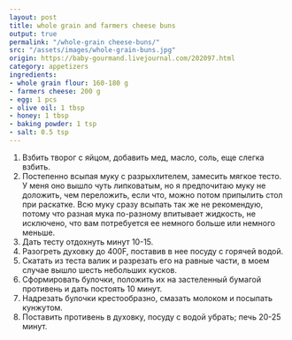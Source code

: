 ```yaml
---
layout: post
title: whole grain and farmers cheese buns
output: true
permalink: "/whole-grain cheese-buns/"
src: "/assets/images/whole-grain-buns.jpg"
origin: https://baby-gourmand.livejournal.com/202097.html
category: appetizers
ingredients:
- whole grain flour: 160-180 g
- farmers cheese: 200 g
- egg: 1 pcs
- olive oil: 1 tbsp
- honey: 1 tbsp
- baking powder: 1 tsp
- salt: 0.5 tsp
---
```


1. Взбить творог с яйцом, добавить мед, масло, соль, еще слегка взбить.
2. Постепенно всыпая муку с разрыхлителем, замесить мягкое тесто. У меня оно вышло чуть липковатым, но я предпочитаю муку не доложить, чем переложить, если что, можно потом припылить стол при раскатке. Всю муку сразу всыпать так же не рекомендую, потому что разная мука по-разному впитывает жидкость, не исключено, что вам потребуется ее немного больше или немного меньше.
3.  Дать тесту отдохнуть минут 10-15.
4.  Разогреть духовку до 400F, поставив в нее посуду с горячей водой.
5.   Скатать из теста валик и разрезать его на равные части, в моем случае вышло шесть небольших кусков.
6.   Сформировать булочки, положить их на застеленный бумагой противень и дать постоять 10 минут.
7.   Надрезать булочки крестообразно, смазать молоком и посыпать кунжутом.
8.   Поставить противень в духовку, посуду с водой убрать; печь 20-25 минут.